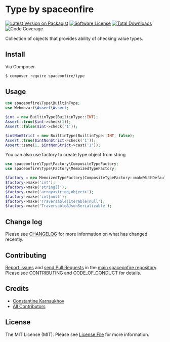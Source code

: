# Type by spaceonfire

[![Latest Version on Packagist][ico-version]][link-packagist]
[![Software License][ico-license]](LICENSE.md)
[![Total Downloads][ico-downloads]][link-packagist]
![Code Coverage][ico-coverage]

Collection of objects that provides ability of checking value types.

## Install

Via Composer

```bash
$ composer require spaceonfire/type
```

## Usage

```php
use spaceonfire\Type\BuiltinType;
use Webmozart\Assert\Assert;

$int = new BuiltinType(BuiltinType::INT);
Assert::true($int->check(1));
Assert::false($int->check('1'));

$intNonStrict = new BuiltinType(BuiltinType::INT, false);
Assert::true($intNonStrict->check('1'));
Assert::same(1, $intNonStrict->cast('1'));
```

You can also use factory to create type object from string

```php
use spaceonfire\Type\Factory\CompositeTypeFactory;
use spaceonfire\Type\Factory\MemoizedTypeFactory;

$factory = new MemoizedTypeFactory(CompositeTypeFactory::makeWithDefaultFactories());
$factory->make('int');
$factory->make('string[]');
$factory->make('array<string,object>');
$factory->make('int|null');
$factory->make('Traversable|iterable|null');
$factory->make('Traversable&JsonSerializable');
```

## Change log

Please see [CHANGELOG](CHANGELOG.md) for more information on what has changed recently.

## Contributing

[Report issues][link-issues] and [send Pull Requests][link-pulls] in the [main spaceonfire repository][link-monorepo].
Please see [CONTRIBUTING][link-contributing] and [CODE_OF_CONDUCT][link-code-of-conduct] for details.

## Credits

-   [Constantine Karnaukhov][link-author]
-   [All Contributors][link-contributors]

## License

The MIT License (MIT). Please see [License File](LICENSE.md) for more information.

[ico-version]: https://img.shields.io/packagist/v/spaceonfire/type.svg?style=flat-square
[ico-license]: https://img.shields.io/badge/license-MIT-brightgreen.svg?style=flat-square
[ico-downloads]: https://img.shields.io/packagist/dt/spaceonfire/type.svg?style=flat-square
[ico-coverage]: https://img.shields.io/endpoint?style=flat-square&url=https%3A%2F%2Fgist.githubusercontent.com%2Fhustlahusky%2Fd62607c1a2e4707959b0142e0ea876cd%2Fraw%2Ftype.json
[link-packagist]: https://packagist.org/packages/spaceonfire/type
[link-author]: https://github.com/hustlahusky
[link-contributors]: ../../contributors
[link-monorepo]: https://github.com/spaceonfire/spaceonfire
[link-issues]: https://github.com/spaceonfire/spaceonfire/issues
[link-pulls]: https://github.com/spaceonfire/spaceonfire/pulls
[link-contributing]: https://github.com/spaceonfire/spaceonfire/blob/master/CONTRIBUTING.md
[link-code-of-conduct]: https://github.com/spaceonfire/spaceonfire/blob/master/CODE_OF_CONDUCT.md
